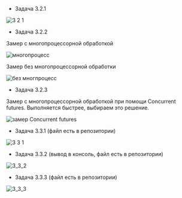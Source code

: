 - Задача 3.2.1

![3 2 1](https://user-images.githubusercontent.com/57943773/206739351-59d62e05-31d8-4b20-bf3f-1340da1745b5.png)

 - Задача 3.2.2

Замер с многопроцессорной обработкой

![многопроцесс](https://user-images.githubusercontent.com/57943773/206781544-f31b3cfa-9222-417d-afcb-291757ba25a2.png)

Замер без многопроцессорной обработки

![без многпроцесс](https://user-images.githubusercontent.com/57943773/206781528-e305df74-5a40-4081-85ee-9562892d8483.png)

 - Задача 3.2.3

Замер с многопроцессорной обработкой при помощи Concurrent futures. Выполняется быстрее, выбираем это решение.

![замер Concurrent futures](https://user-images.githubusercontent.com/57943773/206787295-6627b042-e787-4bd6-9389-93b46df6ad08.png)

 - Задача 3.3.1 (файл есть в репозитории)

![3 3 1](https://user-images.githubusercontent.com/57943773/208959776-58884f39-eb0f-452e-9684-510cbb7766ae.png)

 - Задача 3.3.2 (вывод в консоль, файл есть в репозитории)

![3_3_2](https://user-images.githubusercontent.com/57943773/208975193-75211971-60dc-4793-aa78-57375243ad87.png)

 - Задача 3.3.3 (файл есть в репозитории)

![3_3_3](https://user-images.githubusercontent.com/57943773/208978174-aded4f4c-1d37-47ab-9728-ff99d78d967d.png)
